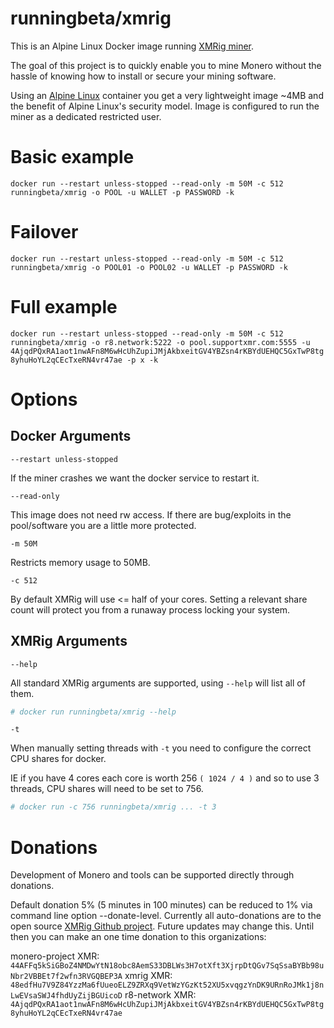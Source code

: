 # runningbeta/xmrig

This is an Alpine Linux Docker image running [XMRig miner](https://github.com/xmrig/xmrig).

The goal of this project is to quickly enable you to mine Monero without the hassle of knowing how to install or secure your mining software.

Using an [Alpine Linux](https://www.alpinelinux.org/) container you get a very lightweight image ~4MB and the benefit of Alpine Linux's security model.
Image is configured to run the miner as a dedicated restricted user.

# Basic example

`docker run --restart unless-stopped --read-only -m 50M -c 512 runningbeta/xmrig -o POOL -u WALLET -p PASSWORD -k`

# Failover

`docker run --restart unless-stopped --read-only -m 50M -c 512 runningbeta/xmrig -o POOL01 -o POOL02 -u WALLET -p PASSWORD -k`

# Full example

`docker run --restart unless-stopped --read-only -m 50M -c 512 runningbeta/xmrig -o r8.network:5222 -o pool.supportxmr.com:5555 -u 4AjqdPQxRA1aot1nwAFn8M6wHcUhZupiJMjAkbxeitGV4YBZsn4rKBYdUEHQC5GxTwP8tg8yhuHoYL2qCEcTxeRN4vr47ae -p x -k`

# Options

## Docker Arguments
`--restart unless-stopped`

If the miner crashes we want the docker service to restart it.

`--read-only`

This image does not need rw access.
If there are bug/exploits in the pool/software you are a little more protected.

`-m 50M`

Restricts memory usage to 50MB.

`-c 512`

By default XMRig will use <= half of your cores. Setting a relevant share count will protect you from a runaway process locking your system.

## XMRig Arguments
`--help`

All standard XMRig arguments are supported, using `--help` will list all of them.
```bash
# docker run runningbeta/xmrig --help
```
`-t`

When manually setting threads with `-t` you need to configure the correct CPU shares for docker.

IE if you have 4 cores each core is worth 256 `( 1024 / 4 )` and so to use 3 threads, CPU shares will need to be set to 756.
```bash
# docker run -c 756 runningbeta/xmrig ... -t 3
```

# Donations

Development of Monero and tools can be supported directly through donations.

Default donation 5% (5 minutes in 100 minutes) can be reduced to 1% via command line option --donate-level. Currently all auto-donations are to the open source [XMRig Github project](https://github.com/xmrig/xmrig). Future updates may change this. Until then you can make an one time donation to this organizations:

monero-project XMR: `44AFFq5kSiGBoZ4NMDwYtN18obc8AemS33DBLWs3H7otXft3XjrpDtQGv7SqSsaBYBb98uNbr2VBBEt7f2wfn3RVGQBEP3A`
xmrig XMR: `48edfHu7V9Z84YzzMa6fUueoELZ9ZRXq9VetWzYGzKt52XU5xvqgzYnDK9URnRoJMk1j8nLwEVsaSWJ4fhdUyZijBGUicoD`
r8-network XMR: `4AjqdPQxRA1aot1nwAFn8M6wHcUhZupiJMjAkbxeitGV4YBZsn4rKBYdUEHQC5GxTwP8tg8yhuHoYL2qCEcTxeRN4vr47ae`
